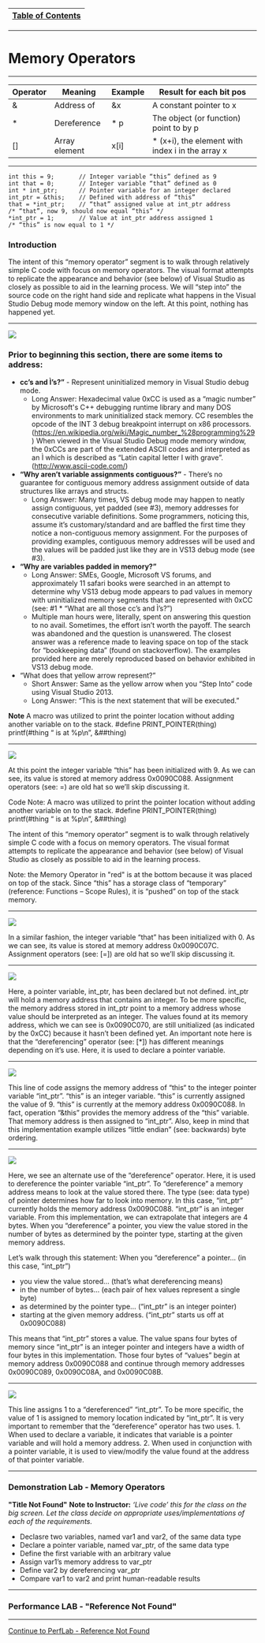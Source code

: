 |[Table of Contents](/00-Table-of-Contents.md)|
|---|

---

# Memory Operators

---

 |Operator | Meaning | Example | Result for each bit pos
-------- | ------- | ------- | -----------------------
 | & | Address of | &x | A constant pointer to x
 | * | Dereference | * p | The object (or function) point to by p
 | [] | Array element | x[i] | * (x+i), the element with index i in the array x

---

```
int this = 9;		// Integer variable “this” defined as 9
int that = 0;		// Integer variable “that” defined as 0
int * int_ptr;		// Pointer variable for an integer declared 
int_ptr = &this;	// Defined with address of “this”
that = *int_ptr;	// “that” assigned value at int_ptr address
/* “that”, now 9, should now equal “this” */
*int_ptr = 1;		// Value at int_ptr address assigned 1
/* “this” is now equal to 1 */ 
```

### Introduction
The intent of this “memory operator” segment is to walk through relatively simple C code with focus on memory operators.  The visual format attempts to replicate the appearance and behavior (see below) of Visual Studio as closely as possible to aid in the learning process.  We will “step into” the source code on the right hand side and replicate what happens in the Visual Studio Debug mode memory window on the left.  At this point, nothing has happened yet. 

---

![](/assets/code_1.png)

### Prior to beginning this section, there are some items to address:

* **cc’s and Ì’s?”** - Represent uninitialized memory in Visual Studio debug mode.  
  * Long Answer:  Hexadecimal value 0xCC is used as a “magic number” by Microsoft's C++ debugging runtime library and many DOS environments to mark uninitialized stack memory. CC resembles the opcode of the INT 3 debug breakpoint interrupt on x86 processors. (https://en.wikipedia.org/wiki/Magic_number_%28programming%29)  When viewed in the Visual Studio Debug mode memory window, the 0xCCs are part of the extended ASCII codes and interpreted as an Ì which is described as “Latin capital letter I with grave”.  (http://www.ascii-code.com/)
* **“Why aren’t variable assignments contiguous?”** - There’s no guarantee for contiguous memory address assignment outside of data structures like arrays and structs.  
  * Long Answer:  Many times, VS debug mode may happen to neatly assign contiguous, yet padded (see #3), memory addresses for consecutive variable definitions.  Some programmers, noticing this, assume it’s customary/standard and are baffled the first time they notice a non-contiguous memory assignment.  For the purposes of providing examples, contiguous memory addresses will be used and the values will be padded just like they are in VS13 debug mode (see #3).
* **“Why are variables padded in memory?”**  
  * Long Answer:  SMEs, Google, Microsoft VS forums, and approximately 11 safari books were searched in an attempt to determine why VS13 debug mode appears to pad values in memory with uninitialized memory segments that are represented with 0xCC (see: #1 * “What are all those cc’s and Ì’s?”) 
  * Multiple man hours were, literally, spent on answering this question to no avail.  Sometimes, the effort isn’t worth the payoff.  The search was abandoned and the question is unanswered.  The closest answer was a reference made to leaving space on top of the stack for “bookkeeping data” (found on stackoverflow).  The examples provided here are merely reproduced based on behavior exhibited in VS13 debug mode.
* “What does that yellow arrow represent?”  
  * Short Answer:  Same as the yellow arrow when you “Step Into” code using Visual Studio 2013.  
  * Long Answer:  “This is the next statement that will be executed.”

**Note** A macro was utilized to print the pointer location without adding another variable on to the stack.
#define PRINT_POINTER(thing) printf(#thing “ is at %p\n”, &##thing)


---
![](/assets/code_2.png)

At this point the integer variable “this” has been initialized with 9.  As we can see, its value is stored at memory address 0x0090C088.  Assignment operators (see: =) are old hat so we’ll skip discussing it.

Code Note:  A macro was utilized to print the pointer location without adding another variable on to the stack.
#define PRINT_POINTER(thing) printf(#thing “ is at %p\n”, &##thing)

The intent of this “memory operator” segment is to walk through relatively simple C code with a focus on memory operators.  The visual format attempts to replicate the appearance and behavior (see below) of Visual Studio as closely as possible to aid in the learning process.  

Note: the Memory Operator in "red" is at the bottom because it was placed on top of the stack.  Since “this” has a storage class of “temporary” (reference: Functions – Scope Rules), it is “pushed” on top of the stack memory.  

---
![](/assets/code_3.png)

In a similar fashion, the integer variable “that” has been initialized with 0.  As we can see, its value is stored at memory address 0x0090C07C.  Assignment operators (see: [=]) are old hat so we’ll skip discussing it.

---
![](/assets/code_4.png)

Here, a pointer variable, int_ptr, has been declared but not defined.  int_ptr will hold a memory address that contains an integer.  To be more specific, the memory address stored in int_ptr point to a memory address whose value should be interpreted as an integer.  The values found at its memory address, which we can see is 0x0090C070, are still unitialized (as indicated by the 0xCC) because it hasn’t been defined yet.  An important note here is that the “dereferencing” operator (see: [*]) has different meanings depending on it’s use.  Here, it is used to declare a pointer variable.

---
![](/assets/code_5.png)

This line of code assigns the memory address of “this“ to the integer pointer variable “int_ptr”.  “this” is an integer variable.  “this” is currently assigned the value of 9.  “this” is currently at the memory address 0x0090C088.  In fact, operation “&this” provides the memory address of the “this” variable.  That memory address is then assigned to “int_ptr”.  Also, keep in mind that this implementation example utilizes “little endian” (see: backwards) byte ordering.

---
![](/assets/code_6.png)

Here, we see an alternate use of the “dereference” operator.  Here, it is used to dereference the pointer variable “int_ptr”.  To “dereference” a memory address means to look at the value stored there.  The type (see: data type) of pointer determines how far to look into memory.  In this case, “int_ptr” currently holds the memory address 0x0090C088.  “int_ptr” is an integer variable.  From this implementation, we can extrapolate that integers are 4 bytes.  When you “dereference” a pointer, you view the value stored in the number of bytes as determined by the pointer type, starting at the given memory address.  

Let’s walk through this statement:
When you “dereference” a pointer… (in this case, “int_ptr”) 
  * you view the value stored… (that’s what dereferencing means)
  * in the number of bytes… (each pair of hex values represent a single byte)
  * as determined by the pointer type… (“int_ptr” is an integer pointer)
  * starting at the given memory address.  (“int_ptr” starts us off at 0x0090C088)

This means that “int_ptr” stores a value.  The value spans four bytes of memory since “int_ptr” is an integer pointer and integers have a width of four bytes in this implementation.  Those four bytes of “values” begin at memory address 0x0090C088 and continue through memory addresses 0x0090C089, 0x0090C08A, and 0x0090C08B.

---
![](/assets/code_7.png)

This line assigns 1 to a “dereferenced” “int_ptr”.  To be more specific, the value of 1 is assigned to memory location indicated by “int_ptr”.  It is very important to remember that the “dereference” operator has two uses.  1.  When used to declare a variable, it indicates that variable is a pointer variable and will hold a memory address.  2. When used in conjunction with a pointer variable, it is used to view/modify the value found at the address of that pointer variable.

---
### Demonstration Lab - Memory Operators
**"Title Not Found"**
**Note to Instructor:** *‘Live code’ this for the class on the big screen.  Let the class decide on appropriate uses/implementations of each of the requirements.*

* Declasre two variables, named var1 and var2, of the same data type
* Declare a pointer variable, named var_ptr, of the same data type
* Define the first variable with an arbitrary value
* Assign var1’s memory address to var_ptr 
* Define var2 by dereferencing var_ptr 
* Compare var1 to var2 and print human-readable results

---
### Performance LAB - "Reference Not Found"

---

<a href="https://github.com/CyberTrainingUSAF/05-C-Programming/blob/master/11_Pointers_Arrays/performance_labs/PerfLab_Mem_Op.md" > Continue to PerfLab - Reference Not Found </a>
